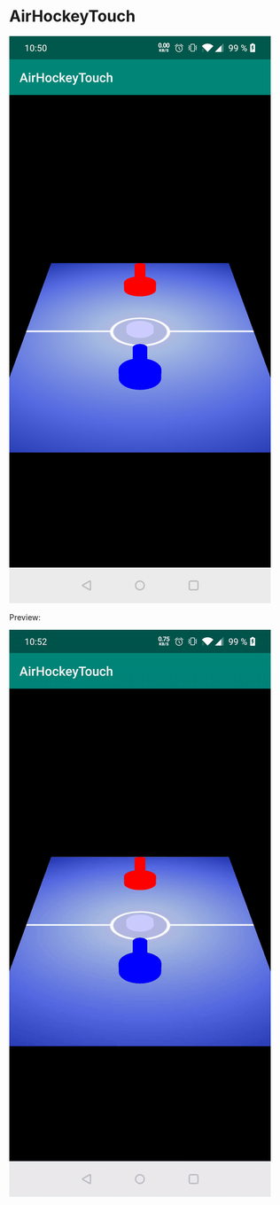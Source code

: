 # AirHockeyTouch

![AirHockeyTouch](https://github.com/cpinan/OpenGL-ES-2.0-Android-to-Kotlin/blob/master/screenshots/air_hockey_touch/001.png?raw=true)

Preview:

![AirHockeyTouch](https://github.com/cpinan/OpenGL-ES-2.0-Android-to-Kotlin/blob/master/screenshots/air_hockey_touch/002.gif?raw=true)